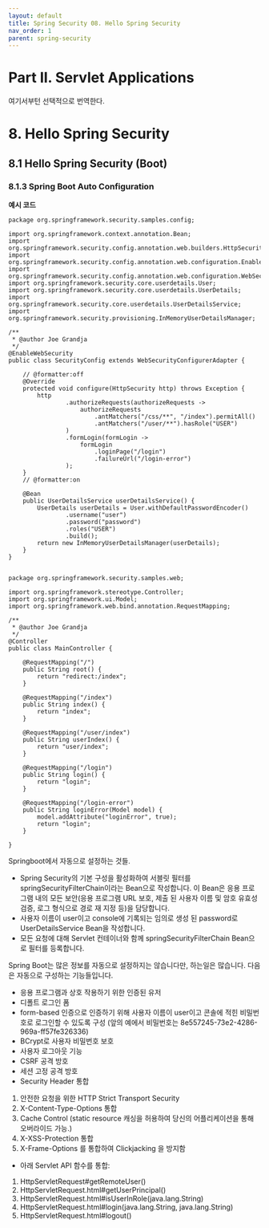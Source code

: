 ```yaml
---
layout: default
title: Spring Security 08. Hello Spring Security
nav_order: 1
parent: spring-security
---
```

                

# Part II. Servlet Applications
여기서부턴 선택적으로 번역한다.

# 8. Hello Spring Security
## 8.1 Hello Spring Security (Boot)
### 8.1.3 Spring Boot Auto Configuration

**예시 코드**
```
package org.springframework.security.samples.config;

import org.springframework.context.annotation.Bean;
import org.springframework.security.config.annotation.web.builders.HttpSecurity;
import org.springframework.security.config.annotation.web.configuration.EnableWebSecurity;
import org.springframework.security.config.annotation.web.configuration.WebSecurityConfigurerAdapter;
import org.springframework.security.core.userdetails.User;
import org.springframework.security.core.userdetails.UserDetails;
import org.springframework.security.core.userdetails.UserDetailsService;
import org.springframework.security.provisioning.InMemoryUserDetailsManager;

/**
 * @author Joe Grandja
 */
@EnableWebSecurity
public class SecurityConfig extends WebSecurityConfigurerAdapter {

	// @formatter:off
	@Override
	protected void configure(HttpSecurity http) throws Exception {
		http
				.authorizeRequests(authorizeRequests ->
					authorizeRequests
						.antMatchers("/css/**", "/index").permitAll()
						.antMatchers("/user/**").hasRole("USER")
				)
				.formLogin(formLogin ->
					formLogin
						.loginPage("/login")
						.failureUrl("/login-error")
				);
	}
	// @formatter:on

	@Bean
	public UserDetailsService userDetailsService() {
		UserDetails userDetails = User.withDefaultPasswordEncoder()
				.username("user")
				.password("password")
				.roles("USER")
				.build();
		return new InMemoryUserDetailsManager(userDetails);
	}
}


package org.springframework.security.samples.web;

import org.springframework.stereotype.Controller;
import org.springframework.ui.Model;
import org.springframework.web.bind.annotation.RequestMapping;

/**
 * @author Joe Grandja
 */
@Controller
public class MainController {

	@RequestMapping("/")
	public String root() {
		return "redirect:/index";
	}

	@RequestMapping("/index")
	public String index() {
		return "index";
	}

	@RequestMapping("/user/index")
	public String userIndex() {
		return "user/index";
	}

	@RequestMapping("/login")
	public String login() {
		return "login";
	}

	@RequestMapping("/login-error")
	public String loginError(Model model) {
		model.addAttribute("loginError", true);
		return "login";
	}

}
```

Springboot에서 자동으로 설정하는 것들.
- Spring Security의 기본 구성을 활성화하여 서블릿 필터를 springSecurityFilterChain이라는 Bean으로 작성합니다. 이 Bean은 응용 프로그램 내의 모든 보안(응용 프로그램 URL 보호, 제출 된 사용자 이름 및 암호 유효성 검증, 로그 형식으로 경로 재 지정 등)을 담당합니다. 
- 사용자 이름이 user이고 console에 기록되는 임의로 생성 된 password로 UserDetailsService Bean을 작성합니다. 
- 모든 요청에 대해 Servlet 컨테이너와 함께 springSecurityFilterChain Bean으로 필터를 등록합니다.

Spring Boot는 많은 정보를 자동으로 설정하지는 않습니다만, 하는일은 많습니다. 다음은 자동으로 구성하는 기능들입니다.
- 응용 프로그램과 상호 작용하기 위한 인증된 유저
- 디폴트 로그인 폼
- form-based 인증으로 인증하기 위해 사용자 이름이 user이고 콘솔에 적힌 비밀번호로 로그인할 수 있도록 구성 (앞의 예에서 비밀번호는 8e557245-73e2-4286-969a-ff57fe326336)
- BCrypt로 사용자 비밀번호 보호
- 사용자 로그아웃 기능
- CSRF 공격 방호
- 세션 고정 공격 방호
- Security Header 통합
 1. 안전한 요청을 위한 HTTP Strict Transport Security
 2. X-Content-Type-Options 통합
 3. Cache Control (static resource 캐싱을 허용하여 당신의 어플리케이션을 통해 오버라이드 가능.)
 4. X-XSS-Protection 통합
 5. X-Frame-Options 를 통합하여 Clickjacking 을 방지함
- 아래 Servlet API 함수를 통합:
 1. HttpServletRequest#getRemoteUser()
 2. HttpServletRequest.html#getUserPrincipal()
 3. HttpServletRequest.html#isUserInRole(java.lang.String)
 4. HttpServletRequest.html#login(java.lang.String, java.lang.String)
 5. HttpServletRequest.html#logout()




